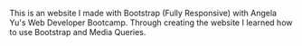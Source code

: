 This is an website I made with Bootstrap (Fully Responsive) with Angela Yu's Web Developer Bootcamp. Through creating the website I learned how to use Bootstrap and Media Queries.
